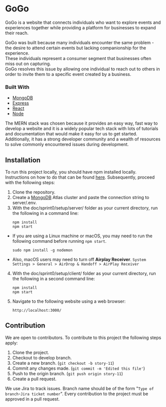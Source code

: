 # GoGo   

GoGo is a website that connects individuals who want to explore events and experiences together while providing a platform for businesses to expand their reach.

GoGo was built because many individuals encounter the same problem - the desire to attend certain events but lacking companionship for the experience.   
These individuals represent a consumer segment that businesses often miss out on capturing.   
GoGo resolves this issue by allowing one individual to reach out to others in order to invite them to a specific event created by a business.

### Built With
* [MongoDB](https://www.mongodb.com/)
* [Express](https://expressjs.com/)
* [React](https://react.dev/)
* [Node](https://nodejs.org/en)

The MERN stack was chosen because it provides an easy way, fast way to develop a website and it is a widely popular tech stack with lots of tutorials and documentation that would make it easy for us to get started. Additionally, it has a strong developer community and a wealth of resources to solve commonly encountered issues during development.

## Installation

To run this project locally, you should have npm installed locally. Instructions on how to do that can be found [here](https://docs.npmjs.com/downloading-and-installing-node-js-and-npm). Subsequently, proceed with the following steps:
1.  Clone the repository.
2.  Create a [MongoDB](https://www.mongodb.com/) Atlas cluster and paste the connection string to server/.env.
3.  With the doc/sprint0/setup/server/ folder as your current directory, run the following in a command line:
    ```
    npm install
    npm start
    ```

- If you are using a Linux machine or macOS, you may need to run the following command before running ```npm start```.
    ```
    sudo npm install -g nodemon
    ```
- Also, macOS users may need to turn off **Airplay Receiver**. ```System Settings > General > AirDrop & Handoff > AirPlay Receiver```


4. With the doc/sprint0/setup/client/ folder as your current directory, run the following in a second command line:
    ```
    npm install
    npm start
    ```
5. Navigate to the following website using a web browser:
    ```
    http://localhost:3000/
    ```
## Contribution

We are open to contributors. To contribute to this project the following steps apply:

1. Clone the project.
2. Checkout to develop branch.
3. Create a new branch. (`git checkout -b story-11`)
4. Commit any changes made. (`git commit -m 'Edited this file'`)
5. Push to the origin branch. (`git push origin story-11`)
6. Create a pull request.

We use Jira to track issues.
Branch name should be of the form "`Type of branch`-`Jira ticket number`".
Every contribution to the project must be approved in a pull request.

